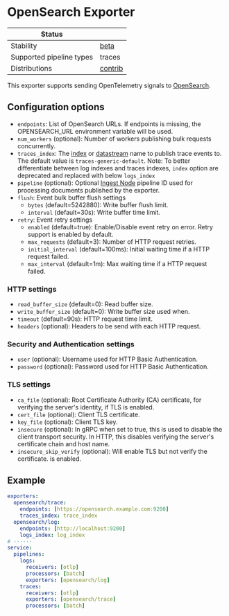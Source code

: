 # OpenSearch Exporter

| Status                   |             |
| ------------------------ |-------------|
| Stability                | [beta]      |
| Supported pipeline types | traces      |
| Distributions            | [contrib]   |

This exporter supports sending OpenTelemetry signals to [OpenSearch](https://www.opensearch.org).

## Configuration options

- `endpoints`: List of OpenSearch URLs. If endpoints is missing, the
  OPENSEARCH_URL environment variable will be used.
- `num_workers` (optional): Number of workers publishing bulk requests concurrently.
- `traces_index`: The
  [index](https://opensearch.org/docs/latest/opensearch/index-data/)
  or [datastream](https://opensearch.org/docs/latest/opensearch/data-streams/)
  name to publish trace events to. The default value is `traces-generic-default`. Note: To better differentiate between log indexes and traces indexes, `index` option are deprecated and replaced with below `logs_index`
- `pipeline` (optional): Optional [Ingest Node](https://opensearch.org/docs/latest/api-reference/ingest-apis/create-update-ingest/)
  pipeline ID used for processing documents published by the exporter.
- `flush`: Event bulk buffer flush settings
  - `bytes` (default=5242880): Write buffer flush limit.
  - `interval` (default=30s): Write buffer time limit.
- `retry`: Event retry settings
  - `enabled` (default=true): Enable/Disable event retry on error. Retry
    support is enabled by default.
  - `max_requests` (default=3): Number of HTTP request retries.
  - `initial_interval` (default=100ms): Initial waiting time if a HTTP request failed.
  - `max_interval` (default=1m): Max waiting time if a HTTP request failed.
<!-- Commented out until actually supported by the exporter.
- `mapping`: Events are encoded to JSON. The `mapping` allows users to
  configure additional mapping rules.
  - `dedup` (default=true): Try to find and remove duplicate fields/attributes
    from events before publishing to OpenSearch. Some structured logging
    libraries can produce duplicate fields (for example zap). OpenSearch
    will reject documents that have duplicate fields.
  - `dedot` (default=true): When enabled attributes with `.` will be split into
    proper json objects.
-->
### HTTP settings

- `read_buffer_size` (default=0): Read buffer size.
- `write_buffer_size` (default=0): Write buffer size used when.
- `timeout` (default=90s): HTTP request time limit.
- `headers` (optional): Headers to be send with each HTTP request.

### Security and Authentication settings

- `user` (optional): Username used for HTTP Basic Authentication.
- `password` (optional): Password used for HTTP Basic Authentication.

### TLS settings
- `ca_file` (optional): Root Certificate Authority (CA) certificate, for
  verifying the server's identity, if TLS is enabled.
- `cert_file` (optional): Client TLS certificate.
- `key_file` (optional): Client TLS key.
- `insecure` (optional): In gRPC when set to true, this is used to disable the client transport security. In HTTP, this disables verifying the server's certificate chain and host name.
- `insecure_skip_verify` (optional): Will enable TLS but not verify the certificate.
  is enabled.

## Example

```yaml
exporters:
  opensearch/trace:
    endpoints: [https://opensearch.example.com:9200]
    traces_index: trace_index
  opensearch/log:
    endpoints: [http://localhost:9200]
    logs_index: log_index
# ······
service:
  pipelines:
    logs:
      receivers: [otlp]
      processors: [batch]
      exporters: [opensearch/log]
    traces:
      receivers: [otlp]
      exporters: [opensearch/trace]
      processors: [batch]
```
[beta]:https://github.com/open-telemetry/opentelemetry-collector#beta
[contrib]:https://github.com/open-telemetry/opentelemetry-collector-releases/tree/main/distributions/otelcol-contrib
